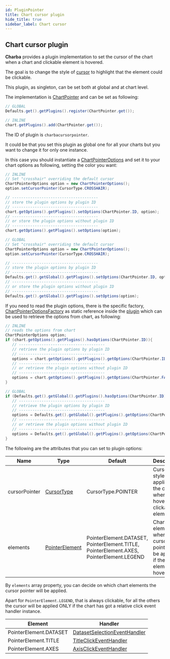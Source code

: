 ```yaml
---
id: PluginPointer
title: Chart cursor plugin
hide_title: true
sidebar_label: Chart cursor
---
```

## Chart cursor plugin

**Charba** provides a plugin implementation to set the cursor of the chart when a chart and clickable element is hovered.

The goal is to change the style of [cursor](https://pepstock-org.github.io/Charba/3.3/org/pepstock/charba/client/dom/enums/CursorType.html) to highlight that the element could be clickable.

This plugin, as singleton, can be set both at global and at chart level.

The implementation is [ChartPointer](https://pepstock-org.github.io/Charba/3.3/org/pepstock/charba/client/impl/plugins/ChartPointer.html) and can be set as following:

```java
// GLOBAL
Defaults.get().getPlugins().register(ChartPointer.get());

// INLINE
chart.getPlugins().add(ChartPointer.get());
```

The ID of plugin is `charbacursorpointer`.

It could be that you set this plugin as global one for all your charts but you want to change it for only one instance.

In this case you should instantiate a [ChartPointerOptions](https://pepstock-org.github.io/Charba/3.3/org/pepstock/charba/client/impl/plugins/ChartPointerOptions.html) and set it to your chart options as following, setting the color you want:

```java
// INLINE
// Set "crosshair" overriding the default cursor
ChartPointerOptions option = new ChartPointerOptions();
option.setCursorPointer(CursorType.CROSSHAIR);

// --------------------------------------
// store the plugin options by plugin ID
// --------------------------------------
chart.getOptions().getPlugins().setOptions(ChartPointer.ID, option);
// --------------------------------------
// or store the plugin options without plugin ID
// --------------------------------------
chart.getOptions().getPlugins().setOptions(option);

// GLOBAL
// Set "crosshair" overriding the default cursor
ChartPointerOptions option = new ChartPointerOptions();
option.setCursorPointer(CursorType.CROSSHAIR);

// --------------------------------------
// store the plugin options by plugin ID
// --------------------------------------
Defaults.get().getGlobal().getPlugins().setOptions(ChartPointer.ID, option);
// --------------------------------------
// or store the plugin options without plugin ID
// --------------------------------------
Defaults.get().getGlobal().getPlugins().setOptions(option);
```

If you need to read the plugin options, there is the specific factory, [ChartPointerOptionsFactory](https://pepstock-org.github.io/Charba/3.3/org/pepstock/charba/client/impl/plugins/ChartPointerOptionsFactory.html) as static reference inside the [plugin](https://pepstock-org.github.io/Charba/3.3/org/pepstock/charba/client/impl/plugins/ChartPointer.html) which can be used to retrieve the options from chart, as following:

```java
// INLINE
// reads the options from chart
ChartPointerOptions option;
if (chart.getOptions().getPlugins().hasOptions(ChartPointer.ID)){
   // --------------------------------------
   // retrieve the plugin options by plugin ID
   // --------------------------------------
   options = chart.getOptions().getPlugins().getOptions(ChartPointer.ID, ChartPointer.FACTORY);
   // --------------------------------------
   // or retrieve the plugin options without plugin ID
   // --------------------------------------
   options = chart.getOptions().getPlugins().getOptions(ChartPointer.FACTORY);
}

// GLOBAL
if (Defaults.get().getGlobal().getPlugins().hasOptions(ChartPointer.ID)){
   // --------------------------------------
   // retrieve the plugin options by plugin ID
   // --------------------------------------
   options = Defaults.get().getGlobal().getPlugins().getOptions(ChartPointer.ID, ChartPointer.FACTORY);
   // --------------------------------------
   // or retrieve the plugin options without plugin ID
   // --------------------------------------
   options = Defaults.get().getGlobal().getPlugins().getOptions(ChartPointer.FACTORY);
}
```

The following are the attributes that you can set to plugin options:

| Name | Type | Default | Description
| ---- | ---- | ------- | -----------
| cursorPointer | [CursorType](https://pepstock-org.github.io/Charba/3.3/org/pepstock/charba/client/dom/enums/CursorType.html) | CursorType.POINTER | Cursor style applied to the canvas when is hovering a clickable element.
| elements | [PointerElement](https://pepstock-org.github.io/Charba/3.3/org/pepstock/charba/client/impl/plugins/enums/PointerElement.html) | PointerElement.DATASET, PointerElement.TITLE, PointerElement.AXES, PointerElement.LEGEND | Chart elements where the cursor pointer will be applied if the element is hovered. 

By `elements` array property, you can decide on which chart elements the cursor pointer will be applied.

Apart for `PointerElement.LEGEND`, that is always clickable, for all the others the cursor will be applied ONLY if the chart has got a relative click event handler instance.

| Element | Handler
| ------- | -------
| PointerElement.DATASET | [DatasetSelectionEventHandler](https://pepstock-org.github.io/Charba/3.3/org/pepstock/charba/client/events/DatasetSelectionEventHandler.html)
| PointerElement.TITLE | [TitleClickEventHandler](https://pepstock-org.github.io/Charba/3.3/org/pepstock/charba/client/events/TitleClickEventHandler.html)
| PointerElement.AXES | [AxisClickEventHandler](https://pepstock-org.github.io/Charba/3.3/org/pepstock/charba/client/events/AxisClickEventHandler.html)
